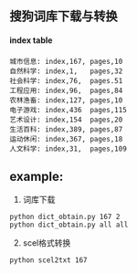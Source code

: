 ## 搜狗词库下载与转换

#### index table <br>

`城市信息: index,167, pages,10`<br>
`自然科学: index,1,   pages,32`<br>
`社会科学: index,76,  pages.51`<br>
`工程应用: index,96,  pages,84`<br>
`农林渔畜: index,127, pages,10`<br>
`电子游戏: index,436  pages,115`<br>
`艺术设计: index,154  pages,20`<br>
`生活百科: index,389, pages,87`<br>
`运动休闲: index,367, pages,18`<br>
`人文科学: index,31,  pages,109`

## example:
1. 词库下载

`python dict_obtain.py 167 2`<br>
`python dict_obtain.py all all`

2. scel格式转换

`python scel2txt 167`
